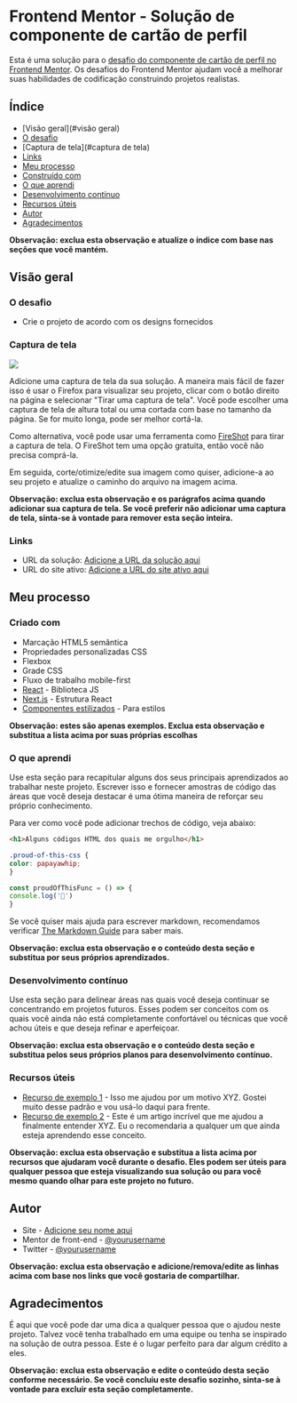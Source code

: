 # Frontend Mentor - Solução de componente de cartão de perfil

Esta é uma solução para o [desafio do componente de cartão de perfil no Frontend Mentor](https://www.frontendmentor.io/challenges/profile-card-component-cfArpWshJ). Os desafios do Frontend Mentor ajudam você a melhorar suas habilidades de codificação construindo projetos realistas.

## Índice

- [Visão geral](#visão geral)
- [O desafio](#o-desafio)
- [Captura de tela](#captura de tela)
- [Links](#links)
- [Meu processo](#meu-processo)
- [Construído com](#construído-com)
- [O que aprendi](#o-que-aprendi)
- [Desenvolvimento contínuo](#desenvolvimento-continuo)
- [Recursos úteis](#recursos-úteis)
- [Autor](#autor)
- [Agradecimentos](#agradecimentos)

**Observação: exclua esta observação e atualize o índice com base nas seções que você mantém.**

## Visão geral

### O desafio

- Crie o projeto de acordo com os designs fornecidos

### Captura de tela

![](./screenshot.jpg)

Adicione uma captura de tela da sua solução. A maneira mais fácil de fazer isso é usar o Firefox para visualizar seu projeto, clicar com o botão direito na página e selecionar "Tirar uma captura de tela". Você pode escolher uma captura de tela de altura total ou uma cortada com base no tamanho da página. Se for muito longa, pode ser melhor cortá-la.

Como alternativa, você pode usar uma ferramenta como [FireShot](https://getfireshot.com/) para tirar a captura de tela. O FireShot tem uma opção gratuita, então você não precisa comprá-la.

Em seguida, corte/otimize/edite sua imagem como quiser, adicione-a ao seu projeto e atualize o caminho do arquivo na imagem acima.

**Observação: exclua esta observação e os parágrafos acima quando adicionar sua captura de tela. Se você preferir não adicionar uma captura de tela, sinta-se à vontade para remover esta seção inteira.**

### Links

- URL da solução: [Adicione a URL da solução aqui](https://your-solution-url.com)
- URL do site ativo: [Adicione a URL do site ativo aqui](https://your-live-site-url.com)

## Meu processo

### Criado com

- Marcação HTML5 semântica
- Propriedades personalizadas CSS
- Flexbox
- Grade CSS
- Fluxo de trabalho mobile-first
- [React](https://reactjs.org/) - Biblioteca JS
- [Next.js](https://nextjs.org/) - Estrutura React
- [Componentes estilizados](https://styled-components.com/) - Para estilos

**Observação: estes são apenas exemplos. Exclua esta observação e substitua a lista acima por suas próprias escolhas**

### O que aprendi

Use esta seção para recapitular alguns dos seus principais aprendizados ao trabalhar neste projeto. Escrever isso e fornecer amostras de código das áreas que você deseja destacar é uma ótima maneira de reforçar seu próprio conhecimento.

Para ver como você pode adicionar trechos de código, veja abaixo:

```html
<h1>Alguns códigos HTML dos quais me orgulho</h1>
```
```css
.proud-of-this-css {
color: papayawhip;
}
```
```js
const proudOfThisFunc = () => {
console.log('🎉')
}
```

Se você quiser mais ajuda para escrever markdown, recomendamos verificar [The Markdown Guide](https://www.markdownguide.org/) para saber mais.

**Observação: exclua esta observação e o conteúdo desta seção e substitua por seus próprios aprendizados.**

### Desenvolvimento contínuo

Use esta seção para delinear áreas nas quais você deseja continuar se concentrando em projetos futuros. Esses podem ser conceitos com os quais você ainda não está completamente confortável ou técnicas que você achou úteis e que deseja refinar e aperfeiçoar.

**Observação: exclua esta observação e o conteúdo desta seção e substitua pelos seus próprios planos para desenvolvimento contínuo.**

### Recursos úteis

- [Recurso de exemplo 1](https://www.example.com) - Isso me ajudou por um motivo XYZ. Gostei muito desse padrão e vou usá-lo daqui para frente.
- [Recurso de exemplo 2](https://www.example.com) - Este é um artigo incrível que me ajudou a finalmente entender XYZ. Eu o recomendaria a qualquer um que ainda esteja aprendendo esse conceito.

**Observação: exclua esta observação e substitua a lista acima por recursos que ajudaram você durante o desafio. Eles podem ser úteis para qualquer pessoa que esteja visualizando sua solução ou para você mesmo quando olhar para este projeto no futuro.**

## Autor

- Site - [Adicione seu nome aqui](https://www.your-site.com)
- Mentor de front-end - [@yourusername](https://www.frontendmentor.io/profile/yourusername)
- Twitter - [@yourusername](https://www.twitter.com/yourusername)

**Observação: exclua esta observação e adicione/remova/edite as linhas acima com base nos links que você gostaria de compartilhar.**

## Agradecimentos

É aqui que você pode dar uma dica a qualquer pessoa que o ajudou neste projeto. Talvez você tenha trabalhado em uma equipe ou tenha se inspirado na solução de outra pessoa. Este é o lugar perfeito para dar algum crédito a eles.

**Observação: exclua esta observação e edite o conteúdo desta seção conforme necessário. Se você concluiu este desafio sozinho, sinta-se à vontade para excluir esta seção completamente.**